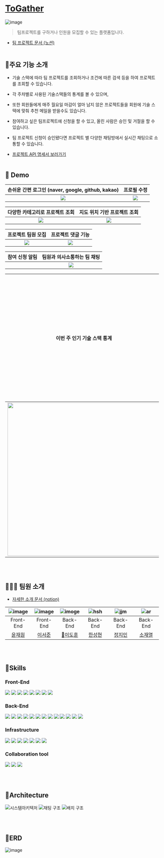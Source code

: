 # [ToGather](https://www.notion.so/dokuny/TOGATHER-1fd2033dda614e3489961aa3e84748cd)
![image](https://user-images.githubusercontent.com/49369306/194480597-c8ec81fd-6340-450d-9317-2ce7efd6a112.png)

>팀프로젝트를 구하거나 인원을 모집할 수 있는 플랫폼입니다.
- [팀 프로젝트 문서 (노션)](https://www.notion.so/dokuny/TOGATHER-1fd2033dda614e3489961aa3e84748cd)
<br><br>

## 📜주요 기능 소개
- 기술 스택에 따라 팀 프로젝트를 조회하거나 조건에 따른 검색 등을 하여 프로젝트를 조회할 수 있습니다.

- 각 주차별로 사용된 기술스택들의 통계를 볼 수 있으며,

- 또한 회원들에게 매주 월요일 마감이 얼마 남지 않은 프로젝트들을 회원에 기술 스택에 맞춰 추천 메일을 받을수도 있습니다.

- 참여하고 싶은 팀프로젝트에 신청을 할 수 있고, 올린 사람은 승인 및 거절을 할 수 있습니다.

- 팀 프로젝트 신청이 승인됐다면 프로젝트 별 다양한 채팅방에서 실시간 채팅으로 소통할 수 있습니다.

- [프로젝트  API 명세서 보러가기](https://www.notion.so/dokuny/API-e42ab049b1334fd0b8b478a5cc2c768c)
<br><br>




## 🚀 Demo

|                   손쉬운 간편 로그인 (naver, google, github, kakao)     |                   프로필 수정                    |
| :----------------------------------------------------------: | :----------------------------------------------------------: |
| <img src="https://user-images.githubusercontent.com/49369306/195571145-08304ede-6e58-4e18-8655-a788ef34eb63.gif" > | <img src="https://user-images.githubusercontent.com/49369306/195573656-1e4f25b1-7568-428b-a08e-e761738786ea.gif"> |

|                   다양한 카테고리로 프로젝트 조회     |               지도 위치 기반 프로젝트 조회                 |
| :----------------------------------------------------------: | :----------------------------------------------------------: |
| <img src= "https://user-images.githubusercontent.com/49369306/195576016-491856cc-8965-45f5-94b9-17aa3d081778.gif" > | <img src="https://user-images.githubusercontent.com/49369306/195579782-dac8834c-53d8-4f94-8c86-46e1567cfea6.gif"> |

|                   프로젝트 팀원 모집     |                   프로젝트 댓글 기능                   |
| :----------------------------------------------------------: | :----------------------------------------------------------: |
| <img src="https://user-images.githubusercontent.com/49369306/195580514-85235af5-291f-4cd5-96d9-539da48a97be.gif"> | <img src="https://user-images.githubusercontent.com/49369306/195631496-7ab59e27-07a6-4372-81f9-bed6abb46376.gif"> |

|                 참여 신청 알림     |                   팀원과 의사소통하는 팀 채팅                    |
| :----------------------------------------------------------: | :----------------------------------------------------------: |
| <img src=""> | <img src="https://user-images.githubusercontent.com/49369306/195594127-c82f606f-8326-471e-8213-0a780722a422.gif"> |

|                 이번 주 인기 기술 스택 통계     |                   기술스택 맞춤 임박 공고 이메일 추천 기능                    |
| :----------------------------------------------------------: | :----------------------------------------------------------: |
| <img src="https://user-images.githubusercontent.com/49369306/195584647-2f17ae6b-1a41-47ec-964a-d67cba0a247a.gif" width="500"> | <img src="https://user-images.githubusercontent.com/49369306/195590532-b5569b8c-26e0-4520-91b0-11639688ec01.png"> |

<br><br>

## 🧑‍🤝‍🧑 팀원 소개
- [자세한 소개 문서 (notion)](https://www.notion.so/dokuny/168c85490d764c27b0a959fa68188269)

|  ![image](https://user-images.githubusercontent.com/49369306/195608027-5633bd06-1c29-4916-bf75-65567de3b2a5.png)   | ![image](https://user-images.githubusercontent.com/49369306/195607731-72e9a97b-44c9-4571-bf28-de9d4dfa6ee8.png)     |   ![imoge](https://user-images.githubusercontent.com/49369306/195610304-6a7a322e-ffc0-491b-a56b-3bae9ff83c2e.jpg)  |  ![hsh](https://user-images.githubusercontent.com/49369306/194506216-ee652477-527c-495b-9c00-5c7759524560.png)    | ![jjm](https://user-images.githubusercontent.com/90626691/194509019-075c0978-68cc-43e8-8490-9d9f5b2eb019.PNG)     | ![ar](https://user-images.githubusercontent.com/49369306/194508170-38f3fd68-c03e-40c5-8f66-993fbb98be8d.png) |
| :---------------------------------------------------------------------------------------------------------------------------: | :-------------------------------------------------------------------------------------------------------------------------------: | :-----------------------------------------------------------------------------------------------------------------------------------: | :---------------------------------------------------------------------------------------------------------------------------------: | :-------------------------------------------------------------------------------------------------------------------------------: | :---------------------------------------------------------------------------------------------------------------------------------: |
|Front-End|Front-End|Back-End|Back-End|Back-End|Back-End|
| [윤재원](https://github.com/younjaewon) | [이서준](https://github.com/onLuke) | [👑이도훈](https://github.com/Dokuny) | [한성현](https://github.com/malslapq) | [정지민](https://github.com/eongiin) | [소재열](https://github.com/devjy39) |

<br><br>

## 🔧Skills
### Front-End
<img src="https://img.shields.io/badge/html5-E34F26?style=for-the-badge&logo=html5&logoColor=white"> <img src="https://img.shields.io/badge/css3-1572B6?style=for-the-badge&logo=css3&logoColor=white"> <img src="https://img.shields.io/badge/typescript-3178C6?style=for-the-badge&logo=typescript&logoColor=white"> <img src="https://img.shields.io/badge/react-61DAFB?style=for-the-badge&logo=react&logoColor=white"> <img src="https://img.shields.io/badge/reactQuery-FF4154?style=for-the-badge&logo=react Query&logoColor=white"> <img src="https://img.shields.io/badge/vite-646CFF?style=for-the-badge&logo=vite&logoColor=white"> <img src="https://img.shields.io/badge/Emotion-FE5196?style=for-the-badge&logo=Emotion&logoColor=white"> <img src="https://img.shields.io/badge/Recoil-0075EB?style=for-the-badge">

### Back-End
<img src="https://img.shields.io/badge/spring-6DB33F?style=for-the-badge&logo=spring&logoColor=white"> <img src="https://img.shields.io/badge/springboot-6DB33F?style=for-the-badge&logo=springboot&logoColor=white"> <img src="https://img.shields.io/badge/gradle-2D4999?style=for-the-badge&logo=gradle&logoColor=white">
<img src="https://img.shields.io/badge/JPA-6DB33F?style=for-the-badge"> <img src="https://img.shields.io/badge/query DSL-527FFF?style=for-the-badge"> <img src="https://img.shields.io/badge/spring batch-6DB33F?style=for-the-badge&logo=spring batch&logoColor=white"> <img src="https://img.shields.io/badge/websocket-FFDC0F?style=for-the-badge&logo= &logoColor=white"> <img src="https://img.shields.io/badge/stomp-000000?style=for-the-badge&logo= &logoColor=white"> <img src="https://img.shields.io/badge/rabbitMQ-FF6600?style=for-the-badge&logo=RabbitMQ&logoColor=white"> <img src="https://img.shields.io/badge/Oauth2-17202C?style=for-the-badge&logo= &logoColor=white"> <img src="https://img.shields.io/badge/mariaDB-003545?style=for-the-badge&logo=mariaDB&logoColor=white"> <img src="https://img.shields.io/badge/redis-DC382D?style=for-the-badge&logo=redis&logoColor=white"> <img src="https://img.shields.io/badge/FCM-FFCA28?style=for-the-badge&logo=firebase&logoColor=white"> 

### Infrastructure
<img src="https://img.shields.io/badge/Amazon EC2-FF9900?style=for-the-badge&logo=Amazon EC2&logoColor=white"> <img src="https://img.shields.io/badge/Amazon S3-569A31?style=for-the-badge&logo=Amazon S3&logoColor=white"> <img src="https://img.shields.io/badge/Docker-2496ED?style=for-the-badge&logo=Docker&logoColor=white"> <img src="https://img.shields.io/badge/Cloudflare-F38020?style=for-the-badge&logo=Cloudflare&logoColor=white"> <img src="https://img.shields.io/badge/Amazon RDS-527FFF?style=for-the-badge&logo=Amazon RDS&logoColor=white"> <img src="https://img.shields.io/badge/GitHub Actions-2088FF?style=for-the-badge&logo=GitHub Actions&logoColor=white"> <img src="https://img.shields.io/badge/Netlify-00C7B7?style=for-the-badge&logo=Netlify&logoColor=white">

### Collaboration tool
<img src="https://img.shields.io/badge/Git-F05032?style=for-the-badge&logo=Git&logoColor=white"> <img src="https://img.shields.io/badge/notion-000000?style=for-the-badge&logo=notion&logoColor=white"> <img src="https://img.shields.io/badge/slack-4A154B?style=for-the-badge&logo=slack&logoColor=white">

<br><br>

## 🏢Architecture
![시스템아키텍처](https://user-images.githubusercontent.com/49369306/195606058-dcd1be28-21bc-45b0-afe3-376f555cd84d.png)
![채팅 구조](https://user-images.githubusercontent.com/49369306/195606211-b720ece4-9a26-47a8-9558-8293cf2445ea.png)
![배치 구조](https://user-images.githubusercontent.com/49369306/195606230-8579a8fb-3e77-439a-9774-d1fb7e926012.png)

<br><br>

## 📄ERD
![image](https://user-images.githubusercontent.com/49369306/194484414-6f465dcc-efe8-4042-99bc-3a501a7c94d3.png)
